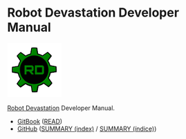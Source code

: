 # Robot Devastation Developer Manual

[![Robot Devastation Logo](assets/robotDevastation-125px.png)](http://asrob-uc3m.github.io/workgroups/2017-05-28-robot-devastation.html)

[Robot Devastation](http://asrob-uc3m.github.io/workgroups/2017-05-28-robot-devastation.html) Developer Manual.

- [GitBook](https://asrob-uc3m.gitbook.io/robotdevastation-developer-manual) ([READ](https://asrob-uc3m.gitbooks.io/robotdevastation-developer-manual/content/))
- [GitHub](https://github.com/asrob-uc3m/robotdevastation-developer-manual) ([SUMMARY (index)](https://github.com/asrob-uc3m/robotdevastation-developer-manual/blob/master/en/SUMMARY.md) / [SUMMARY (índice)](https://github.com/asrob-uc3m/robotdevastation-developer-manual/blob/master/es/SUMMARY.md))
